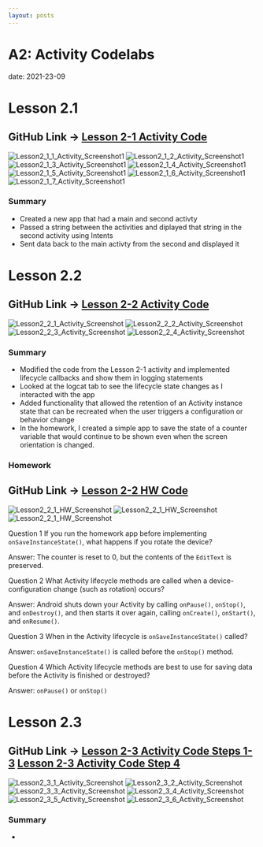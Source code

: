 ```yaml
---
layout: posts
---
```


# A2: Activity Codelabs

date: 2021-23-09

# Lesson 2.1
## GitHub Link -> [Lesson 2-1 Activity Code](https://github.com/tophbuddy/cs5520_cholzheu_projects/tree/main/CS5520/NEUSEA_ChrisHolzheu_Lesson2_1/TwoActivities)

![Lesson2_1_1_Activity_Screenshot1](https://github.com/tophbuddy/cs5520_cholzheu_projects/blob/main/CS5520/Project_Images/Lesson2_1_Activity/2-1-1_Activity.png?raw=true)
![Lesson2_1_2_Activity_Screenshot1](https://github.com/tophbuddy/cs5520_cholzheu_projects/blob/main/CS5520/Project_Images/Lesson2_1_Activity/2-1-2_Activity.png?raw=true)
![Lesson2_1_3_Activity_Screenshot1](https://github.com/tophbuddy/cs5520_cholzheu_projects/blob/main/CS5520/Project_Images/Lesson2_1_Activity/2-1-3_Activity1.png?raw=true)
![Lesson2_1_4_Activity_Screenshot1](https://github.com/tophbuddy/cs5520_cholzheu_projects/blob/main/CS5520/Project_Images/Lesson2_1_Activity/2-1-3_Activity2.png?raw=true)
![Lesson2_1_5_Activity_Screenshot1](https://github.com/tophbuddy/cs5520_cholzheu_projects/blob/main/CS5520/Project_Images/Lesson2_1_Activity/2-1-4_Activity1.png?raw=true)
![Lesson2_1_6_Activity_Screenshot1](https://github.com/tophbuddy/cs5520_cholzheu_projects/blob/main/CS5520/Project_Images/Lesson2_1_Activity/2-1-4_Activity2.png?raw=true)
![Lesson2_1_7_Activity_Screenshot1](https://github.com/tophbuddy/cs5520_cholzheu_projects/blob/main/CS5520/Project_Images/Lesson2_1_Activity/2-1-4_Activity3.png?raw=true)

### Summary

- Created a new app that had a main and second activty
- Passed a string between the activities and diplayed that string in the second activity using Intents
- Sent data back to the main activty from the second and displayed it

# Lesson 2.2
## GitHub Link -> [Lesson 2-2 Activity Code](https://github.com/tophbuddy/cs5520_cholzheu_projects/tree/main/CS5520/NEUSEA_ChrisHolzheu_Lesson2_2/TwoActivities2)

![Lesson2_2_1_Activity_Screenshot](https://github.com/tophbuddy/cs5520_cholzheu_projects/blob/main/CS5520/Project_Images/Lesson2_2_Activity/Screen%20Shot%202021-09-22%20at%203.37.52%20PM.png?raw=true)
![Lesson2_2_2_Activity_Screenshot](https://github.com/tophbuddy/cs5520_cholzheu_projects/blob/main/CS5520/Project_Images/Lesson2_2_Activity/Screen%20Shot%202021-09-22%20at%203.44.27%20PM.png?raw=true)
![Lesson2_2_3_Activity_Screenshot](https://github.com/tophbuddy/cs5520_cholzheu_projects/blob/main/CS5520/Project_Images/Lesson2_2_Activity/Screen%20Shot%202021-09-22%20at%205.49.57%20PM.png?raw=true)
![Lesson2_2_4_Activity_Screenshot](https://github.com/tophbuddy/cs5520_cholzheu_projects/blob/main/CS5520/Project_Images/Lesson2_2_Activity/Screen%20Shot%202021-09-22%20at%205.50.12%20PM.png?raw=true)

### Summary

- Modified the code from the Lesson 2-1 activity and implemented lifecycle callbacks and show them in logging statements
- Looked at the logcat tab to see the lifecycle state changes as I interacted with the app
- Added functionality that allowed the retention of an Activity instance state that can be recreated when the user triggers a configuration or behavior change
- In the homework, I created a simple app to save the state of a counter variable that would continue to be shown even when the screen orientation is changed. 

### Homework

## GitHub Link -> [Lesson 2-2 HW Code](https://github.com/tophbuddy/cs5520_cholzheu_projects/tree/main/CS5520/NEUSEA_ChrisHolzheu_Lesson2_2_HW)

![Lesson2_2_1_HW_Screenshot](https://github.com/tophbuddy/cs5520_cholzheu_projects/blob/main/CS5520/Project_Images/Lesson2_2_HW/Screenshot_1632361870.png?raw=true)
![Lesson2_2_1_HW_Screenshot](https://github.com/tophbuddy/cs5520_cholzheu_projects/blob/main/CS5520/Project_Images/Lesson2_2_HW/Screenshot_1632361887.png?raw=true)
![Lesson2_2_1_HW_Screenshot](https://github.com/tophbuddy/cs5520_cholzheu_projects/blob/main/CS5520/Project_Images/Lesson2_2_HW/Screenshot_1632361894.png?raw=true)

Question 1
If you run the homework app before implementing `onSaveInstanceState()`, what happens if you rotate the device?

Answer: The counter is reset to 0, but the contents of the `EditText` is preserved.

Question 2
What Activity lifecycle methods are called when a device-configuration change (such as rotation) occurs?

Answer: Android shuts down your Activity by calling `onPause()`, `onStop()`, and `onDestroy()`, and then starts it over again, calling `onCreate()`, `onStart()`, and `onResume()`.

Question 3
When in the Activity lifecycle is `onSaveInstanceState()` called?

Answer: `onSaveInstanceState()` is called before the `onStop()` method.

Question 4
Which Activity lifecycle methods are best to use for saving data before the Activity is finished or destroyed?

Answer: `onPause()` or `onStop()`

# Lesson 2.3
## GitHub Link -> [Lesson 2-3 Activity Code Steps 1-3](https://github.com/tophbuddy/cs5520_cholzheu_projects/tree/main/CS5520/NEUSEA_ChrisHolzheu_Lesson2_3) [Lesson 2-3 Activity Code Step 4](https://github.com/tophbuddy/cs5520_cholzheu_projects/tree/main/CS5520/NEUSEA_ChrisHolzheu_Lesson2_3_Pt2/ImplicitIntentsReceiver)

![Lesson2_3_1_Activity_Screenshot](https://github.com/tophbuddy/cs5520_cholzheu_projects/blob/main/CS5520/Project_Images/Lesson2_3_Activity/Screen%20Shot%202021-09-22%20at%207.58.47%20PM.png?raw=true)
![Lesson2_3_2_Activity_Screenshot](https://github.com/tophbuddy/cs5520_cholzheu_projects/blob/main/CS5520/Project_Images/Lesson2_3_Activity/Screenshot_1632366311.png?raw=true)
![Lesson2_3_3_Activity_Screenshot](https://github.com/tophbuddy/cs5520_cholzheu_projects/blob/main/CS5520/Project_Images/Lesson2_3_Activity/Screenshot_1632366337.png?raw=true)
![Lesson2_3_4_Activity_Screenshot](https://github.com/tophbuddy/cs5520_cholzheu_projects/blob/main/CS5520/Project_Images/Lesson2_3_Activity/Screenshot_1632366372.png?raw=true)
![Lesson2_3_5_Activity_Screenshot](https://github.com/tophbuddy/cs5520_cholzheu_projects/blob/main/CS5520/Project_Images/Lesson2_3_Activity/Screenshot_1632366480.png?raw=true)
![Lesson2_3_6_Activity_Screenshot](https://github.com/tophbuddy/cs5520_cholzheu_projects/blob/main/CS5520/Project_Images/Lesson2_3_Activity/Screenshot_1632368116.png?raw=true)

### Summary

- 
